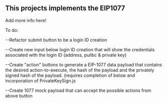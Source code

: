 ## This projects implements the EIP1077

Add more info here!

To do:

--Refactor submit button to be a login ID creation

--Create new input below login ID creation that will show the credentials associated with the login ID (address, pulibc & private key)

--Create "action" buttons to generate a EIP-1077 data payload that contains the desired action-to-execute, the hash of the payload and the privately signed hash of the payload. (requires completion of below and incorporation of PrivateKeySign.js

--Create 1077 mock payload that can accept the possible actions from above button
